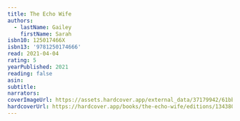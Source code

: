 ```yaml
---
title: The Echo Wife
authors:
  - lastName: Gailey
    firstName: Sarah
isbn10: 125017466X
isbn13: '9781250174666'
read: 2021-04-04
rating: 5
yearPublished: 2021
reading: false
asin:
subtitle:
narrators:
coverImageUrl: https://assets.hardcover.app/external_data/37179942/61bbdff0ec8fde9c99e167cb1d1dfc11ab083e03.jpeg
hardcoverUrl: https://hardcover.app/books/the-echo-wife/editions/13438092
---
```

